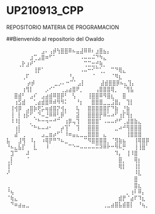 # UP210913_CPP
REPOSITORIO MATERIA DE PROGRAMACION

##Bienvenido al repositorio del Owaldo

  ⠀⠀⠀⠀⠀⠀⠀⠀⠀⣠⠄⢠⡾⢳⣿⣿⠿⠦⣤⣼⠿⠿⠆⣰⣿⣦⡄⠀⠀⠀    ⠀⠀⠀⠀⠀⠀⠀⠀⠀⠀⠀⠀
⠀⠀  ⠀⠀⠀⠀⠀⠀⣰⢉⣠⣿⠶⠋⠁⠀⠀⠀⠀⠀⠀⠠⠤⠤⠬⠙⠳⣄⠀⠀⠀⠀⠀     ⠀⠀⠀⠀⠀⠀⠀⠀⠀
⠀⠀⠀⠀  ⠀⠀⠀⢀⡗⣰⠞⠁⠀⠀⠀⠀⠀⠀⠀⠀⠀⠀⠀⠀⢉⣉⣒⡚⢷⡀⠀⠀⠀⠀⠀⠀⠀    ⠀⠀⠀⠀⠀
  ⠀⠀⠀⠀⠀⠀⠀⢸⡟⠁⠀⠀⠀⠀⠀⠀⠀⠀⠀⠠⠤⠒⠊⠉⢁⡀⠀⠉⠙⢿⣄⠀⠀⠀⠀⠀⠀⠀⠀⠀   ⠀⠀
⠀⠀  ⠀⠀⠀⠀⢀⠏⠀⠀⠀⠀⠀⠀⠀⠀⠀⠀⠘⡄⠀⠀⠀⠀⠈⠀⠀⠀⠀⠈⠻⣆⠀⠀⠀⠀⠀⠀⠀⠀⠀⠀    
⠀⠀⠀⠀  ⠀⡴⡾⠀⠀⠀⠀⠀⣀⡠⠄⠒⠉⠁⣠⡇⠀⠀⠀⠀⣼⣾⣿⣿⡿⠦⣄⢹⡄⠀⠀⠀⠀⠀⠀⠀    ⠀⠀
  ⠀⠀⠀⠀⢰⢻⡇⠀⠀⠀⡠⠊⠁⠀⢀⣠⣴⣿⠟⡀⠀⠀⠀⢠⣿⣿⣿⢿⡀⠀⠈⢻⣧⠀⠀⠀⠀⠀⠀     ⠀⠀⠀
⠀⠀  ⠀⠀⣿⣾⠃⠀⣠⠎⠀⣠⣴⣾⠿⣿⡿⠃⠀⢣⠀⠀⠀⢸⣿⣿⠿⠻⣿⣆⠀⠀⣿⠀⠀⠀⠀⠀⠀    ⠀⠀⠀
⠀  ⠀⠀⢰⣫⣾⠀⠀⢁⣴⣾⣿⠿⠾⠻⠻⠅⠀⠀⠘⡆⠀⠀⣿⣿⣿⣀⣀⣨⣿⡄⠀⢹⡇⠀⠀⠀⠀⠀⠀⠀     ⠀
⠀⠀  ⠀⢸⢺⡿⠀⣠⣿⡷⢟⡥⢶⣾⣿⡝⢺⡄⠀⠀⢧⠀⠀⣿⣿⣿⣿⣿⡏⠙⣷⠀⡘⣷⠀⠀⠀⠀⠀⠀⠀     ⠀
⠀⠀  ⠀⢸⠀⡇⢰⡯⠋⡀⠙⠤⣘⠿⠿⢃⡿⠁⠀⠀⣽⠀⠀⣿⣿⣿⡟⠿⠥⠴⠋⢰⡏⢻⡆⠀⠀⠀⠀⠀⠀     ⠀
⠀⠀  ⠀⠸⠸⡇⠀⠀⡀⠈⠓⠒⠲⠒⠚⠉⠀⢰⡿⢤⢹⠀⠀⣿⣿⣿⠁⠠⠤⠤⠞⠋⢀⣼⣿⣷⣄⠀⠀⠀⠀      ⠀
⠀⠀  ⠀⠀⢰⡇⠀⠀⠈⠓⠦⠤⠴⠂⠀⠀⡴⢹⠁⠀⢹⠀⠀⣿⣿⣿⠀⠀⠀⠀⣀⠴⠚⢻⣿⣿⣿⠀⠀⠀⠀     ⠀
⠀⠀  ⠀⠀⣼⠁⢀⠀⠀⠀⠀⣠⣀⣶⡴⠋⠁⠸⠶⣤⣄⣀⣀⣿⣿⣿⠀⣄⠀⠀⠀⠀⠀⢸⣿⣿⣿⠀⠀⠀⠀     ⠀
  ⣧⠀⠀⣸⢻⠀⠸⡄⠀⠰⢿⡟⠛⠙⠦⣀⠀⠀⠀⠀⠉⠻⣿⣿⣿⣿⡀⠈⣻⣷⣦⠀⠀⢸⢿⣿⡿⠀⠀⠀⠀    ⠀
  ⠘⠦⣄⣧⡏⠀⠀⣇⠀⠀⠸⠀⠀⠀⠀⠀⠉⠑⠒⠤⠤⠤⠤⠭⠽⠿⠗⠒⠻⠧⡛⠀⠀⢸⢸⣿⠁⠀⠀⠀⠀     ⠀
⠀⠀  ⠀⣹⠉⠀⠀⠼⠀⠀⠀⠀⠀⠀⠀⠀⠀⠀⠀⠀⠀⠀⠀⠀⠀⠀⠀⠀⠀⠀⠹⡄⠀⢸⠸⣿⠀⠀⠀⠀⠀     ⠀
⠀⠀  ⢀⡇⠀⠀⠀⠈⠀⠀⠀⠀⠀⠀⠀⠀⠀⠀⠀⠀⠀⠀⠀⠀⠀⠀⠀⠀⠀⠀⠀⣿⡀⠀⠀⢿⡆⠀⠀⠀⠀    ⠀
⠀⠀  ⢸⠁⠀⠀⠀⠀⠀⠀⠀⠀⠀⠀⠀⠀⠀⠀⠀⠀⠀⠀⠀⠀⠀⠀⠀⠀⠀⠀⠀⢿⡇⠀⠀⢸⡇⠀⠀⠀⠀    ⠀
⠀⠀  ⠜⠀⠀⠀⠀⠀⠀⠀⠀⠀⠀⠀⠀⠀⠀⠀⠀⠀⠀⠀⠀⠀⠀⠀⠀⠀⠀⠀⠀⠀⠀⠀⠀⠸⣇⠀⠀⠀⠀    ⠀
⠀⠀⠀  ⠀⠀⠀⠀⠀⠀⠀⠀⠀⠀⠀⠀⠀⠀⠀⠀⠀⠀⠀⠀⠀⠀⠀⠀⠀⠀⠀⠀⠀⠀⠀⠀⠀⣿⠀⠀⠀⠀     ⠀
⠀⠀⠀  ⢀⠀⠀⠀⠀⠀⠀⠀⠀⠀⠀⠀⠀⠀⠀⠀⠀⠀⠀⠀⠀⠀⠀⠀⠀⠀⠀⠀⠀⠀⠀⠀⠀⣿⣆⠀⠀⠀     ⠀
⠀⠀⠀  ⠘⢦⠀⠀⠀⠀⠀⠀⠀⠀⠀⠀⠀⠀⠀⠀⠀⠀⠀⠀⠀⠀⠀⠀⠀⠀⠀⠀⠀⠀⠀⡀⢰⠇⠿⡄⠀⠀      ⠀
⠀⠀⠀⠀  ⠈⢷⣄⠀⠀⠀⠀⠀⠀⠀⠀⠀⠀⠀⠀⠀⠀⠀⠀⠀⠀⠀⠀⠀⠀⠀⠀⠀⠀⣾⡟⠈⣴⠏⠹⣆⠀     ⠀
⠀⠀⠀⠀⠀  ⠀⠙⠶⣴⣤⣀⠀⠀⠀⠀⠀⠀⠀⠀⠀⠀⠀⠀⠀⠀⠀⠀⠀⠀⠀⢀⣀⣴⣿⣧⣾⣿⡇⠀⠘⢦⡀    
